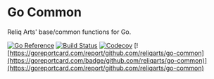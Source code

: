 # Go Common

Reliq Arts' base/common functions for Go.

[![Go Reference](https://pkg.go.dev/badge/github.com/reliqarts/go-common.svg)](https://pkg.go.dev/github.com/reliqarts/go-common)
[![Build Status](https://github.com/reliqarts/go-common/workflows/CI/badge.svg)](https://github.com/reliqarts/go-common/actions?query=workflow:CI)
[![Codecov](https://img.shields.io/codecov/c/github/reliqarts/go-common.svg?style=flat)](https://codecov.io/gh/reliqarts/go-common)
[![https://goreportcard.com/report/github.com/reliqarts/go-common](https://goreportcard.com/badge/github.com/reliqarts/go-common)](https://goreportcard.com/report/github.com/reliqarts/go-common)


&nbsp;